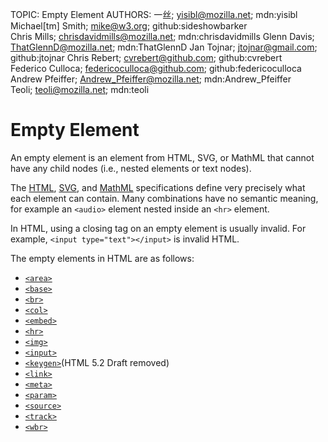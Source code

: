 TOPIC: Empty Element
AUTHORS: 一丝; yisibl@mozilla.net; mdn:yisibl
         Michael[tm] Smith; mike@w3.org; github:sideshowbarker
         Chris Mills; chrisdavidmills@mozilla.net; mdn:chrisdavidmills
         Glenn Davis; ThatGlennD@mozilla.net; mdn:ThatGlennD
         Jan Tojnar; jtojnar@gmail.com; github:jtojnar
         Chris Rebert; cvrebert@github.com; github:cvrebert
         Federico Culloca; federicoculloca@github.com; github:federicoculloca
         Andrew Pfeiffer; Andrew_Pfeiffer@mozilla.net; mdn:Andrew_Pfeiffer
         Teoli; teoli@mozilla.net; mdn:teoli

# Empty Element

An empty element is an element from HTML, SVG, or MathML that cannot have any child nodes
(i.e., nested elements or text nodes).

The [HTML](https://html.spec.whatwg.org/multipage/),
[SVG](https://www.w3.org/TR/SVG2/), and
[MathML](https://www.w3.org/TR/MathML3/) specifications define very precisely what each
element can contain. Many combinations have no semantic meaning, for example an `<audio>`
element nested inside an `<hr>` element.

In HTML, using a closing tag on an empty element is usually invalid. For example,
`<input type="text"></input>` is invalid HTML.

The empty elements in HTML are as follows:

- [`<area>`](https://developer.mozilla.org/en-US/docs/Web/HTML/Element/area)
- [`<base>`](https://developer.mozilla.org/en-US/docs/Web/HTML/Element/base)
- [`<br>`](https://developer.mozilla.org/en-US/docs/Web/HTML/Element/br)
- [`<col>`](https://developer.mozilla.org/en-US/docs/Web/HTML/Element/col)
- [`<embed>`](https://developer.mozilla.org/en-US/docs/Web/HTML/Element/embed)
- [`<hr>`](https://developer.mozilla.org/en-US/docs/Web/HTML/Element/hr)
- [`<img>`](https://developer.mozilla.org/en-US/docs/Web/HTML/Element/img)
- [`<input>`](https://developer.mozilla.org/en-US/docs/Web/HTML/Element/input)
- [`<keygen>`](https://developer.mozilla.org/en-US/docs/Web/HTML/Element/keygen)(HTML 5.2 Draft removed)
- [`<link>`](https://developer.mozilla.org/en-US/docs/Web/HTML/Element/link)
- [`<meta>`](https://developer.mozilla.org/en-US/docs/Web/HTML/Element/meta)
- [`<param>`](https://developer.mozilla.org/en-US/docs/Web/HTML/Element/param)
- [`<source>`](https://developer.mozilla.org/en-US/docs/Web/HTML/Element/source)
- [`<track>`](https://developer.mozilla.org/en-US/docs/Web/HTML/Element/track)
- [`<wbr>`](https://developer.mozilla.org/en-US/docs/Web/HTML/Element/wbr)
